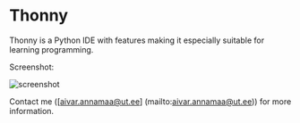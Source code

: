 Thonny
======

Thonny is a Python IDE with features making it especially suitable for learning programming.

Screenshot:

![screenshot](https://bitbucket.org/aivarannamaa/thonny/src/b3fff0f6d38da18e630783cd260f80eb31a37ea0/screenshot.png?at=default)

Contact me ([aivar.annamaa@ut.ee] (mailto:aivar.annamaa@ut.ee)) for more information.